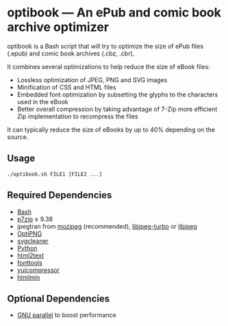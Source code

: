 # optibook — An ePub and comic book archive optimizer

optibook is a Bash script that will try to optimize the size of ePub files (.epub) and comic book archives (.cbz, .cbr).

It combines several optimizations to help reduce the size of eBook files:
* Lossless optimization of JPEG, PNG and SVG images
* Minification of CSS and HTML files
* Embedded font optimization by subsetting the glyphs to the characters used in the eBook
* Better overall compression by taking advantage of 7-Zip more efficient Zip implementation to recompress the files

It can typically reduce the size of eBooks by up to 40% depending on the source.

## Usage

```
./optibook.sh FILE1 [FILE2 ...]
```

## Required Dependencies

* [Bash](https://www.gnu.org/software/bash)
* [p7zip](http://p7zip.sourceforge.net) ≥ 9.38
* jpegtran from [mozjpeg](https://github.com/mozilla/mozjpeg) (recommended), [libjpeg-turbo](https://libjpeg-turbo.org/) or [libjpeg](https://www.ijg.org/)
* [OptiPNG](http://optipng.sourceforge.net)
* [svgcleaner](https://github.com/RazrFalcon/svgcleaner)
* [Python](https://www.python.org)
* [html2text](https://pypi.python.org/pypi/html2text)
* [fonttools](https://github.com/fonttools/fonttools)
* [yuicompressor](https://yui.github.io/yuicompressor/)
* [htmlmin](https://htmlmin.readthedocs.io/en/latest/)


## Optional Dependencies

* [GNU parallel](http://www.gnu.org/software/parallel/) to boost performance
